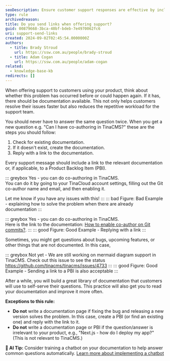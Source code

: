 ```yaml
---
seoDescription: Ensure customer support responses are effective by including relevant documentation links. 
type: rule
archivedreason:
title: Do you send links when offering support?
guid: 00879668-3bca-40bf-bdeb-7e4970062fc6
uri: support-send-links
created: 2024-09-02T02:45:54.0000000Z
authors:
  - title: Brady Stroud
    url: https://ssw.com.au/people/brady-stroud
  - title: Adam Cogan
    url: https://ssw.com.au/people/adam-cogan
related: 
  - knowledge-base-kb
redirects: []
---
```


When offering support to customers using your product, think about whether this problem has occurred before or could happen again. If it has, there should be documentation available. This not only helps customers resolve their issues faster but also reduces the repetitive workload for the support team.

You should never have to answer the same question twice.
When you get a new question e.g. "Can I have co-authoring in TinaCMS?" these are the steps you should follow:

1. Check for existing documentation.
2. If it doesn't exist, create the documentation.
3. Reply with a link to the documentation.

Every support message should include a link to the relevant documentation or, if applicable, to a Product Backlog Item (PBI).

<!--endintro-->

::: greybox
Yes - you can do co-authoring in TinaCMS.\
You can do it by going to your TinaCloud account settings, filling out the Git co-author name and email, and then enabling it.

Let me know if you have any issues with this!
:::
::: bad
Figure: Bad Example - explaining how to solve the problem when there are already documentation
:::

::: greybox
Yes - you can do co-authoring in TinaCMS.\
Here is the link to the documentation: [How to enable co-author on Git commits?](https://tina.io/docs/introduction/faq#7-how-to-enable-co-author-on-git-commits).
:::
::: good
Figure: Good Example - Replying with a link
:::

Sometimes, you might get questions about bugs, upcoming features, or other things that are not documented. In this case,

::: greybox
Not yet - We are still working on mermaid diagram support in TinaCMS. Check out this issue to see the status
<https://github.com/tinacms/tinacms/issues/4733>
:::
::: good
Figure: Good Example - Sending a link to a PBI is also acceptable
:::

After a while, you will build a great library of documentation that customers will use to self-serve their questions. This practice will also get you to read your documentation and improve it more often.

**Exceptions to this rule:**

* **Do not** write a documentation page if fixing the bug and releasing a new version solves the problem. In this case, create a PBI (or find an existing one) and reply with the link to it.
* **Do not** write a documentation page or PBI if the question/answer is irrelevant to your product, e.g., "Next.js - how do I deploy my app?" (This is not relevant to TinaCMS.)

**🤖 AI Tip:** Consider training a chatbot on your documentation to help answer common questions automatically. [Learn more about implementing a chatbot](/website-chatbot)
